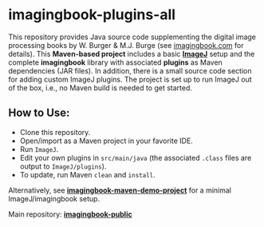 # imagingbook-plugins-all

This repository provides Java source code supplementing 
the digital image processing books by W. Burger & M.J. Burge
(see [imagingbook.com](https://imagingbook.com) for details).
This **Maven-based project** includes a basic [**ImageJ**](https://imagej.nih.gov/ij/) setup and 
the complete **imagingbook** library with associated **plugins** as Maven dependencies (JAR files).
In addition, there is a small source code section for adding custom ImageJ plugins.
The project is set up to run ImageJ out of the box, i.e., no Maven build is needed to
get started.

## How to Use:

* Clone this repository.
* Open/import as a Maven project in your favorite IDE.
* Run `ImageJ`.
* Edit your own plugins in `src/main/java` (the associated `.class` files are output to `ImageJ/plugins`).
* To update, run Maven `clean` and `install`.

Alternatively, see [**imagingbook-maven-demo-project**](https://github.com/imagingbook/imagingbook-maven-demo-project) for a minimal ImageJ/imagingbook setup.

Main repository: [**imagingbook-public**](https://github.com/imagingbook/imagingbook-public)


